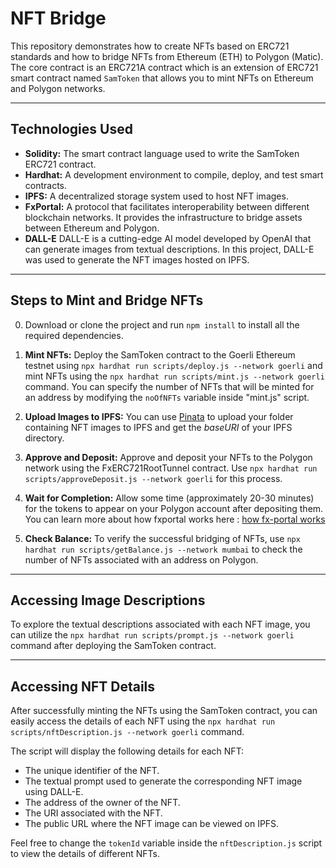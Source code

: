 # NFT Bridge

This repository demonstrates how to create NFTs based on ERC721 standards and how to bridge NFTs from Ethereum (ETH) to Polygon (Matic). The core contract is an ERC721A contract which is an extension of ERC721 smart contract named `SamToken` that allows you to mint NFTs on Ethereum and Polygon networks.

---

## Technologies Used

- **Solidity:** The smart contract language used to write the SamToken ERC721 contract.
- **Hardhat:** A development environment to compile, deploy, and test smart contracts.
- **IPFS:** A decentralized storage system used to host NFT images.
- **FxPortal:** A protocol that facilitates interoperability between different blockchain networks. It provides the infrastructure to bridge assets between Ethereum and Polygon.
- **DALL-E** DALL-E is a cutting-edge AI model developed by OpenAI that can generate images from textual descriptions. In this project, DALL-E was used to generate the NFT images hosted on IPFS.

---

## Steps to Mint and Bridge NFTs

0. Download or clone the project and run `npm install` to install all the required dependencies.

1. **Mint NFTs:** Deploy the SamToken contract to the Goerli Ethereum testnet
   using `npx hardhat run scripts/deploy.js --network goerli` and mint NFTs using the `npx hardhat run scripts/mint.js --network goerli` command. You can specify the number of NFTs that will be minted for an address by modifying the `noOfNFTs` variable inside "mint.js" script.

2. **Upload Images to IPFS:** You can use [Pinata](https://www.pinata.cloud/) to upload your folder containing NFT images to IPFS and get the _baseURI_ of your IPFS directory.

3. **Approve and Deposit:** Approve and deposit your NFTs to the Polygon network using the FxERC721RootTunnel contract. Use `npx hardhat run scripts/approveDeposit.js --network goerli` for this process.

4. **Wait for Completion:** Allow some time (approximately 20-30 minutes) for the tokens to appear on your Polygon account after depositing them.
   You can learn more about how fxportal works here : [how fx-portal works](https://wiki.polygon.technology/docs/pos/design/bridge/l1-l2-communication/fx-portal/#how-does-it-work)

5. **Check Balance:** To verify the successful bridging of NFTs, use `npx hardhat run scripts/getBalance.js --network mumbai` to check the number of NFTs associated with an address on Polygon.

---

## Accessing Image Descriptions

To explore the textual descriptions associated with each NFT image, you can utilize the `npx hardhat run scripts/prompt.js --network goerli` command after deploying the SamToken contract.

---

## Accessing NFT Details

After successfully minting the NFTs using the SamToken contract, you can easily access the details of each NFT using the `npx hardhat run scripts/nftDescription.js --network goerli` command.

The script will display the following details for each NFT:

- The unique identifier of the NFT.
- The textual prompt used to generate the corresponding NFT image using DALL-E.
- The address of the owner of the NFT.
- The URI associated with the NFT.
- The public URL where the NFT image can be viewed on IPFS.

Feel free to change the `tokenId` variable inside the `nftDescription.js` script to view the details of different NFTs.
